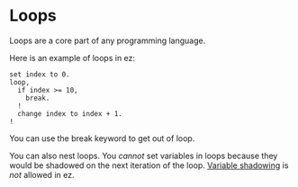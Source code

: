 # Loops

Loops are a core part of any programming language.

Here is an example of loops in ez:
```
set index to 0.
loop,
  if index >= 10,
    break.
  !
  change index to index + 1.
!
```

You can use the break keyword to get out of loop.

You can also nest loops. You *cannot* set variables in loops because they would be shadowed on the next iteration of the loop. [Variable shadowing](https://en.wikipedia.org/wiki/Variable_shadowing) is *not* allowed in ez.
